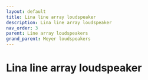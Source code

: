 ```yaml
---
layout: default
title: Lina line array loudspeaker
description: Lina line array loudspeaker
nav_order: 3
parent: Line array loudspeakers
grand_parent: Meyer loudspeakers
---
```


# Lina line array loudspeaker